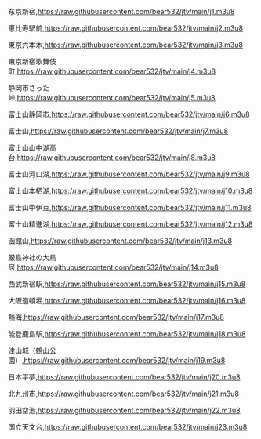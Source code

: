 东京新宿,https://raw.githubusercontent.com/bear532/jtv/main/j1.m3u8

恵比寿駅前,https://raw.githubusercontent.com/bear532/jtv/main/j2.m3u8

東京六本木,https://raw.githubusercontent.com/bear532/jtv/main/j3.m3u8

東京新宿歌舞伎町,https://raw.githubusercontent.com/bear532/jtv/main/j4.m3u8

静岡市さった峠,https://raw.githubusercontent.com/bear532/jtv/main/j5.m3u8

富士山静岡市,https://raw.githubusercontent.com/bear532/jtv/main/j6.m3u8

富士山,https://raw.githubusercontent.com/bear532/jtv/main/j7.m3u8

富士山山中湖高台,https://raw.githubusercontent.com/bear532/jtv/main/j8.m3u8

富士山河口湖,https://raw.githubusercontent.com/bear532/jtv/main/j9.m3u8

富士山本栖湖,https://raw.githubusercontent.com/bear532/jtv/main/j10.m3u8

富士山中伊豆,https://raw.githubusercontent.com/bear532/jtv/main/j11.m3u8

富士山精進湖,https://raw.githubusercontent.com/bear532/jtv/main/j12.m3u8

函館山,https://raw.githubusercontent.com/bear532/jtv/main/j13.m3u8

厳島神社の大鳥居,https://raw.githubusercontent.com/bear532/jtv/main/j14.m3u8

西武新宿駅,https://raw.githubusercontent.com/bear532/jtv/main/j15.m3u8

大阪道頓堀,https://raw.githubusercontent.com/bear532/jtv/main/j16.m3u8

熱海,https://raw.githubusercontent.com/bear532/jtv/main/j17.m3u8

能登鹿島駅,https://raw.githubusercontent.com/bear532/jtv/main/j18.m3u8

津山城（鶴山公園）,https://raw.githubusercontent.com/bear532/jtv/main/j19.m3u8

日本平夢,https://raw.githubusercontent.com/bear532/jtv/main/j20.m3u8

北九州市,https://raw.githubusercontent.com/bear532/jtv/main/j21.m3u8

羽田空港,https://raw.githubusercontent.com/bear532/jtv/main/j22.m3u8

国立天文台,https://raw.githubusercontent.com/bear532/jtv/main/j23.m3u8
